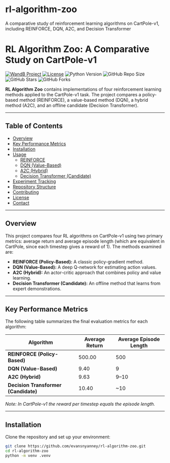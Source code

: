 # rl-algorithm-zoo
A comparative study of reinforcement learning algorithms on CartPole-v1, including REINFORCE, DQN, A2C, and Decision Transformer

# RL Algorithm Zoo: A Comparative Study on CartPole-v1

[![WandB Project](https://img.shields.io/badge/Weights%20%26%20Biases-Project-blue?logo=wandb)](https://api.wandb.ai/links/evansnyanney-ohio-university/oq7objbf)
[![License](https://img.shields.io/badge/license-MIT-blue.svg)](https://raw.githubusercontent.com/evansnyanney/rl-algorithm-zoo/main/LICENSE)
![Python Version](https://img.shields.io/badge/python-3.7%2B-blue)
![GitHub Repo Size](https://img.shields.io/github/repo-size/evansnyanney/rl-algorithm-zoo)
![GitHub Stars](https://img.shields.io/github/stars/evansnyanney/rl-algorithm-zoo?style=social)
![GitHub Forks](https://img.shields.io/github/forks/evansnyanney/rl-algorithm-zoo?style=social)

**RL Algorithm Zoo** contains implementations of four reinforcement learning methods applied to the CartPole-v1 task. The project compares a policy-based method (REINFORCE), a value-based method (DQN), a hybrid method (A2C), and an offline candidate (Decision Transformer).

---

## Table of Contents

- [Overview](#overview)
- [Key Performance Metrics](#key-performance-metrics)
- [Installation](#installation)
- [Usage](#usage)
  - [REINFORCE](#reinforce-policy-based)
  - [DQN (Value-Based)](#dqn-value-based)
  - [A2C (Hybrid)](#a2c-hybrid)
  - [Decision Transformer (Candidate)](#decision-transformer-candidate)
- [Experiment Tracking](#experiment-tracking)
- [Repository Structure](#repository-structure)
- [Contributing](#contributing)
- [License](#license)
- [Contact](#contact)

---

## Overview

This project compares four RL algorithms on CartPole-v1 using two primary metrics: average return and average episode length (which are equivalent in CartPole, since each timestep gives a reward of 1). The methods examined are:

- **REINFORCE (Policy-Based):** A classic policy-gradient method.
- **DQN (Value-Based):** A deep Q-network for estimating action values.
- **A2C (Hybrid):** An actor-critic approach that combines policy and value learning.
- **Decision Transformer (Candidate):** An offline method that learns from expert demonstrations.

---

## Key Performance Metrics

The following table summarizes the final evaluation metrics for each algorithm:

| **Algorithm**                   | **Average Return** | **Average Episode Length** |
|---------------------------------|--------------------|----------------------------|
| **REINFORCE (Policy-Based)**    | 500.00             | 500                        |
| **DQN (Value-Based)**           | 9.40               | 9                          |
| **A2C (Hybrid)**                | 9.63               | 9–10                       |
| **Decision Transformer (Candidate)** | 10.40        | ~10                        |

*Note: In CartPole-v1 the reward per timestep equals the episode length.*

---

## Installation

Clone the repository and set up your environment:

```sh
git clone https://github.com/evansnyanney/rl-algorithm-zoo.git
cd rl-algorithm-zoo
python -m venv .venv
